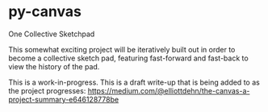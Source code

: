 # py-canvas
One Collective Sketchpad

This somewhat exciting project will be iteratively built out in order to become a collective sketch pad, featuring fast-forward and fast-back to view the history of the pad.

This is a work-in-progress. This is a draft write-up that is being added to as the project progresses:
https://medium.com/@elliottdehn/the-canvas-a-project-summary-e646128778be
